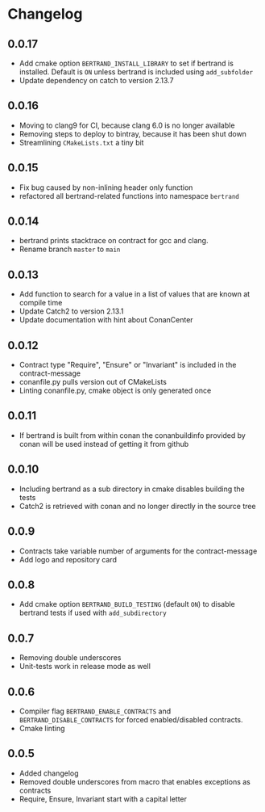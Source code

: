 # Changelog

## 0.0.17

*   Add cmake option `BERTRAND_INSTALL_LIBRARY` to set if bertrand is installed. Default is `ON` unless bertrand is included using `add_subfolder` 
*   Update dependency on catch to version 2.13.7

## 0.0.16

*   Moving to clang9 for CI, because clang 6.0 is no longer available
*   Removing steps to deploy to bintray, because it has been shut down
*   Streamlining `CMakeLists.txt` a tiny bit 

## 0.0.15

*   Fix bug caused by non-inlining header only function
*   refactored all bertrand-related functions into namespace `bertrand`

## 0.0.14

*   bertrand prints stacktrace on contract for gcc and clang. 
*   Rename branch `master` to `main`

## 0.0.13

*   Add function to search for a value in a list of values that are known at compile time
*   Update Catch2 to version 2.13.1
*   Update documentation with hint about ConanCenter

## 0.0.12 

*   Contract type "Require", "Ensure" or "Invariant" is included in the contract-message
*   conanfile.py pulls version out of CMakeLists
*   Linting conanfile.py, cmake object is only generated once

## 0.0.11

*   If bertrand is built from within conan the conanbuildinfo provided by conan will be used instead of getting it from github

## 0.0.10

*   Including bertrand as a sub directory in cmake disables building the tests
*   Catch2 is retrieved with conan and no longer directly in the source tree

## 0.0.9

*   Contracts take variable number of arguments for the contract-message
*   Add logo and repository card 

## 0.0.8

*   Add cmake option `BERTRAND_BUILD_TESTING` (default `ON`) to disable bertrand tests if used with `add_subdirectory`

## 0.0.7

*   Removing double underscores
*   Unit-tests work in release mode as well

## 0.0.6

*   Compiler flag `BERTRAND_ENABLE_CONTRACTS` and `BERTRAND_DISABLE_CONTRACTS` for forced enabled/disabled contracts. 
*   Cmake linting

## 0.0.5

*   Added changelog
*   Removed double underscores from macro that enables exceptions as contracts
*   Require, Ensure, Invariant start with a capital letter